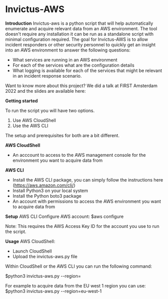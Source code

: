 # Invictus-AWS

**Introduction**
Invictus-aws is a python script that will help automatically enumerate and acquire relevant data from an AWS environment.
The tool doesn't require any installation it can be run as a standalone script with minimal configuration required.
The goal for Invictus-AWS is to allow incident responders or other security personnel to quickly get an insight into an AWS environment to answer the following questions:
- What services are running in an AWS environment
- For each of the services what are the configuration details
- What logging is available for each of the services that might be relevant in an incident response scenario. 

Want to know more about this project?
We did a talk at FIRST Amsterdam 2022 and the slides are available here:


**Getting started**

To run the script you will have two options. 
1. Use AWS CloudShell
2. Use the AWS CLI

The setup and prerequisites for both are a bit different. 

**AWS CloudShell**
- An acccount to access to the AWS management console for the environment you want to acquire data from

**AWS CLI**
- Install the AWS CLI package, you can simply follow the instructions here (https://aws.amazon.com/cli/) 
- Install Python3 on your local system
- Install the Python boto3 package
- An account with permissions to access the AWS environment you want to acquire data from

**Setup**
AWS CLI
Configure AWS account:
$aws configure 

Note: This requires the AWS Access Key ID for the account you use to run the script.

**Usage**
AWS CloudShell:
- Launch CloudShell
- Upload the invictus-aws.py file

Within CloudShell or the AWS CLI you can run the following command:

$python3 invictus-aws.py --region=<INSERT REGION>

For example to acquire data from the EU west 1 region you can use:
$python3 invictus-aws.py --region=eu-west-1
